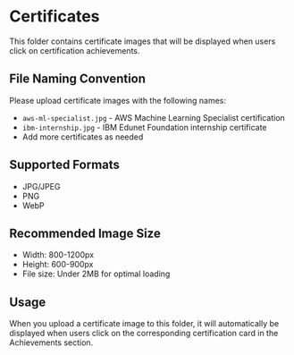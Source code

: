 # Certificates

This folder contains certificate images that will be displayed when users click on certification achievements.

## File Naming Convention

Please upload certificate images with the following names:
- `aws-ml-specialist.jpg` - AWS Machine Learning Specialist certification
- `ibm-internship.jpg` - IBM Edunet Foundation internship certificate
- Add more certificates as needed

## Supported Formats
- JPG/JPEG
- PNG
- WebP

## Recommended Image Size
- Width: 800-1200px
- Height: 600-900px
- File size: Under 2MB for optimal loading

## Usage

When you upload a certificate image to this folder, it will automatically be displayed when users click on the corresponding certification card in the Achievements section.
